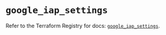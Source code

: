 # `google_iap_settings`

Refer to the Terraform Registry for docs: [`google_iap_settings`](https://registry.terraform.io/providers/hashicorp/google-beta/6.47.0/docs/resources/google_iap_settings).
